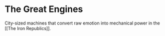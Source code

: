 # The Great Engines
City-sized machines that convert raw emotion into mechanical power in the [[The Iron Republics]].